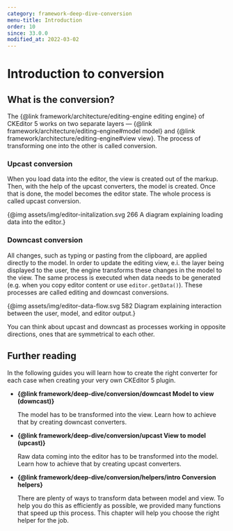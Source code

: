 ```yaml
---
category: framework-deep-dive-conversion
menu-title: Introduction
order: 10
since: 33.0.0
modified_at: 2022-03-02
---
```


# Introduction to conversion

## What is the conversion?

The {@link framework/architecture/editing-engine editing engine} of CKEditor 5 works on two separate layers &mdash; {@link framework/architecture/editing-engine#model model} and {@link framework/architecture/editing-engine#view view}. The process of transforming one into the other is called conversion.

### Upcast conversion

When you load data into the editor, the view is created out of the markup. Then, with the help of the upcast converters, the model is created. Once that is done, the model becomes the editor state. The whole process is called upcast conversion.

{@img assets/img/editor-initalization.svg 266 A diagram explaining loading data into the editor.}

### Downcast conversion

All changes, such as typing or pasting from the clipboard, are applied directly to the model. In order to update the editing view, e.i. the layer being displayed to the user, the engine transforms these changes in the model to the view. The same process is executed when data needs to be generated (e.g. when you copy editor content or use `editor.getData()`). These processes are called editing and downcast conversions.

{@img assets/img/editor-data-flow.svg 582 Diagram explaining interaction between the user, model, and editor output.}

You can think about upcast and downcast as processes working in opposite directions, ones that are symmetrical to each other.

## Further reading

In the following guides you will learn how to create the right converter for each case when creating your very own CKEditor 5 plugin.

* **{@link framework/deep-dive/conversion/downcast Model to view (downcast)}**

	The model has to be transformed into the view. Learn how to achieve that by creating downcast converters.

* **{@link framework/deep-dive/conversion/upcast View to model (upcast)}**

	Raw data coming into the editor has to be transformed into the model. Learn how to achieve that by creating upcast converters.

* **{@link framework/deep-dive/conversion/helpers/intro Conversion helpers}**

	There are plenty of ways to transform data between model and view. To help you do this as efficiently as possible, we provided many functions that speed up this process. This chapter will help you choose the right helper for the job.
